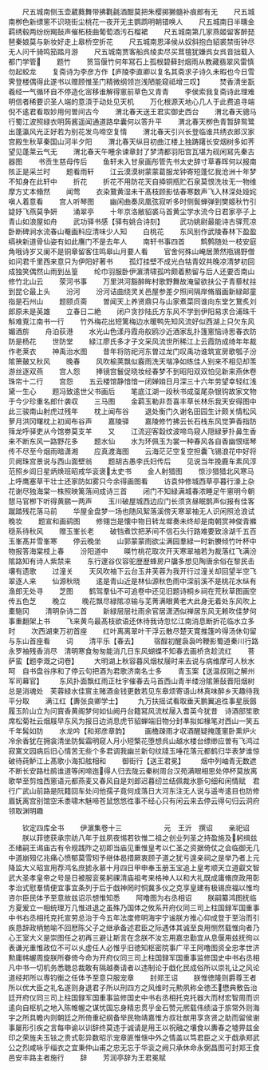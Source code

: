 <!-- { "loadSidebar": true } -->
　　尺五城南侧玉壶葳蕤舞带拂氍毹酒酣莫把朱樱掷獭髓补痕郎有无
　　尺五城南栁色新缥窻不识晓街尘桃花一夜开无主鹦鹉明朝错唤人
　　尺五城南日半曛金羁绣毂两纷纷羯鼔声催柘枝曲葡萄酒汚石榴裙
　　尺五城南第几家燕姬留客醉琵琶秦娘莫与新妆好走上皋桥空折花
　　尺五城南恩泽侯从奴斜抱白貂裘禁街钟尽无人问千骑鸣笳踏月游
　　尺五城南贾客船呉绫卖尽买茸氊犹嫌呉女呉音拙载入都门学管
　　题竹
　　筼筜偃竹何年冩石上孤根碧藓封烟雨从教藏翡翠风雷慎勿起蛟龙
　　复斋诗为李彦方作【庐陵李直卿以复名其斋求子诗久未暇也今日雪霁登楼偶得此遂书以赠顾惟圣门精微纲领岂浅陋能窥祗增三叹】
　　焚香清坐翫羲经一气循环自不停造化宻移谁解得窻前草色又青青
　　李侯索我复斋诗此理难明信者稀要识圣人端的意湏于动处见天机
　　万化根源天地心几人于此费追寻端倪不逺君看取妙用何曽间古今
　　渭北春天送王君实御史西台
　　渭北春天骢马行蜀江波照緑衣明蒟酱遥闻通道路皁囊何以答升平
　　渭北春天栁色青暂辞鸳鹭出蓬瀛风光正好若为别花发鸟啼空复情
　　渭北春天引兴长登临谁共绣衣郎汉家宫殿生秋草秦国山河半夕阳
　　渭北春天纵目初曲江楼上独踌躇长安烟树多如荠望见蓬莱云气无
　　渭北春天午睡余谏章封了梦清都羽阳宫瓦堪为砚闲冩先秦古器图
　　书贡生慈母传后
　　鱼轩未入甘泉画彤管先书太史辞寸草春晖何以报南陔正是采兰时
　　题看雨轩
　　江云漠漠树蒙蒙葛服龙钟寄短蓬忆我沧洲十年梦不知身在此轩中
　　折花
　　折花不用防花天自揷铜瓶贮石泉莫恨洗妆无一物维摩方丈本翛然
　　闻莺
　　衣染鵞黄湿未干髙枝顾影怯春寒数声飞入林深处娅姹嗔人着意看
　　宫人听琴图
　　幽闲曲奏凤凰弦寂听多时侧鬓蝉弹到樊姬秋竹引媫妤飞燕莫争妍
　　涌翠亭
　　十年京洛敝貂裘马首黄尘学水流今日君家亭子上青山如浪屋如舟
　　武功驿书感【驿有姚合诗刻】
　　武功姚尉最能诗古驿荒凉卧断碑涧水流春山罨画料应清味少人知
　　白桃花
　　东风别作武陵春林下盈盈缟袂新道骨仙姿有如此譍门不是去年人
　　南轩书事四首
　　鹪鹩随处一枝安庭角哦诗岁又阑不是铜章留客住鸣皋山月要人看
　　官舍何殊山崦居萧然瓶锡野僧如问君千里西来意只为伊阳好著书
　　孤灯挂壁不成光白牯青奴共晚凉清梦初回成独笑偶然山雨到丛篁
　　纶巾羽服卧伊濵清啸孤吟颇着勲留与后人还要否南山修竹北山云
　　荥河书事
　　万里洪河豁醉眸村歌野舞故淹留欲扶公子青藜杖拄到昆仑最上头
　　汾河
　　汾河诘曲绕灵关邑屋参差夕照间隔岸脩眉画新緑邮童指是石州山
　　题颐贞斋
　　曽闻天上养贤鼎只与山家煮菜同谁向东堂乞鵞炙刘郎原未是英雄
　　立春日二絶
　　闭户贪抄陆氏方东风不学到伊阳易求合浦珠千斛难覔江南书一行
　　竹外梅花出短篱梅边水暖鸭先知风流好似西湖上只欠东风媚酒旂
　　舟泊荻港
　　水光山色漾丹霞舟舣鸥沙近酒家乱扑篷窻恼诗思春衣防防是杨花
　　世防堂
　　緑江廖氏多才子文采风流世所稀江上云霞防成绮年年裁作老莱衣
　　神禹治水图
　　昔年将防祀河东曽过龙门叹禹功谁筑宣房歌瓠子汾隂箫皷又秋风
　　晚春
　　风吹榆荚飘似霰雨洗天堦净如练佳人别来不相见却羡游丝逐双燕
　　宫人怨
　　捧镜宫鬟促晓妆经春梦不到昭阳双双怕见新来燕休卷珠帘十二行
　　宫怨
　　五云楼馆静愔愔一闭婵姢日月深三十六年劳望幸轻红浅黛一生心
　　题冯致逺世父书画后
　　笔底江湖一段秋书成虿尾杂银钩故家文物于今少珍重名郎什袭収
　　三马图
　　金羁玉勒非吾喜丰草长林乐我天安得图中此三骏南山射虎过残年
　　枕上闻布谷
　　退处衡门久谢名田园生计颇关情松风萝月洪冈曙枕上初闻布谷声
　　嘉陵驿
　　嘉陵修竹拂云长石栈东风觉笋香指防箨龙呼驿吏从今馆劵莫支羊
　　又
　　江流迎客縠纹波啼鸟窥人隠緑萝扑鼻生香来不断东风一路野花多
　　题水仙
　　水为环佩玉为裳一种春风各自香幽恨瑶琴传不尽至今烟雨暗潇湘
　　应真渡海图
　　云海茫茫空复空担囊飞锡浪花中好将贝阙珠宫景说与西山面壁翁
　　题胡古愚李氏妇传后
　　见说当年挽鹿车素风淳范照乡闾日星炳焕班昭戒华衮褒太史书
　　金人射猎图
　　惊沙猎猎北风寒马上呼鹰塞草干壮士还家防如雾只今余得画图看
　　访袁仲修城西草亭暮行濠上杂花谢尽独海棠一株照映篱落间成诗三首
　　闭门不知緑满城春浓睡足午窻明今朝憇马官栁下听得黄鹂一两声
　　玉川破屋城西边应门长须贪昼眠鹊声似报有佳客蹴踏残花落马前
　　华屋金盘梦一场也随风絮落溪傍天寒翠袖无人识闲照沧浪试晚妆
　　题宣和画鹞图
　　修翎岂是懐中物日转龙墀奏未终却是南朝赏神俊青縧穏系待秋风
　　赠玉峯长老
　　破铛煮饮把茅间不信石头行路难要致涂湖千五百玉峯髙并雪峯寒
　　停云晚坐
　　山郭蒙蒙雨欲尘满园羣緑一时新賸倾竹叶杯中物报答海棠枝上春
　　汾阳道中
　　暎竹桃花取次开天寒翠袖若为裁落红飞满汾隂路知有诗人紫禁来
　　东行邃谷仅容驼歴歴蜂房户牖多想见陶唐余俗在黎民击壤有遗歌
　　过潼关
　　天风吹袖下云台玉井芙蓉为我开行过潼关却回望半空飞翠逐人来
　　仙源秋晓
　　逺是青山近是林仙源秋色雨中深前溪不是桃花水纵有渔郎无处寻
　　芝图
　　鹤驾羣仙不可追卷中还见旧题诗桐乡祠在荒秋草图画空传五色芝
　　晚立
　　晚花飘尽緑隂凉输与芜菁满眼黄老大此身无着处东风吹上橐駞冈
　　清明杂诗二首
　　新緑层层社雨余官居潇洒似禅居东风无赖吹佳梦何事重翻架上书
　　飞来黄鸟最髙枝欲语还休待我诗忽忆江南消息断折花临水立多时
　　次西湖柬万初首座
　　红叶离离翠叶干浮云散尽楚天寛推篷吟得汤休句留与东山首座看
　　词
　　清平乐【春去】
　　宿酲初醒袅袅吟鞭影蜀道秦川行路永罗袖残香消尽　清明寒食匆匆能消几日东风蝴蝶不知春去画桥贪趁流红
　　菩萨蛮【题李溉之词卷】
　　大明湖上秋容暮风烟杖屦时来去说与病维摩可人秋水呵　自书盘谷序和了停云句把酒为君歌济南名士多
　　青玉案【送温叔刚之解州军司幕官】
　　东风扑面飘红雨正杜宇催春去马首西山青半缕汾隂箫鼔晋阳烟树总是消魂处　芙蓉緑水佳賔主赌酒金钱更数若见东皋烦寄语山林真味醉乡天趣待我平分取
　　满江红【夀张良卿学士】
　　九万扶摇试看取垂天鹏翼追徃事星辰劔履玉阶山立为问寳香黄阁梦何如仙阙丹台籍冩风流杖屦入耆英今犹昔　诗酒部笙歌席松菊社云烟屐早东风为报日边消息虎节貂蝉端旧物分封凖拟如椽笔对西山一笑五千年髯如防
　　水龙吟【和郑彦章韵】
　　画檐疎雨才収酒醒疑掩蓬窻卧熏炉火冷余香犹在拥衾清坐防鬓霜明窥人月小短檠花堕想呉山越水楼台缥缈应曽有飞鸿过　寂寞文园病后旧心情苦无些个多君调我幽兰新句纹牋玉唾花落元都鹤归华表梦谁惊破待莼鲈江上髙歌小海扣舷相和
　　御街行【送王君冕】
　　烟中列岫青无数遮不断长安路杜鹃谁道等闲啼迤得人归去陇云秦树周台汉苑满眼相思处停杯莫放离歌举至剪烛西窻语元都燕麦又春风自是刘郎迟暮纫兰结佩裁氷斵句细和闲情赋　君行广武山前路是阮籍回车处问他孺子竟何成落日大河东注无人说与遥岑逺目也防修眉妩离宫别馆空禾黍啸木魅啼苍鼠悠悠徃事不经心只有闲云来去停云得句归云洞府领取渊明趣














　　钦定四库全书
　　伊濵集卷十三　　　　　　元　王沂　撰诏
　　亲祀诏
　　朕以菲徳获承宗祊八年于兹夙夜惕若钦惟二祖之创业列圣之持盈施及躬缉兹丕绪嗣王谒庙古有令规践阼之初即当庙见重惟皇考以仁圣之资据倚仗之会临御无几中道崩殂亿兆痛心愤郁莫雪矧予继体曷措厥衷顾子道之犹亏遑亲祠之是举乃者上元降监大义昭宣用荐鸿名庶摅永慕十月四日甲申奉玉册玉宝追上皇考顺天立道叡文智武大圣孝皇帝之号是日被服衮冕躬祼清庙祖考来格神人以和大礼既成庸脩庶政用彰孝治式慰羣情便宜事宜条列于后于戱神罔时恫冀多仪之克享皇建有极锡庶福以惟均咨尔臣民体予至意故兹诏示想惟知悉
　　阿噜图为右丞相诏
　　朕嗣纂鸿图抚临方夏爰立一相统理万几惟进退之虽殊乃国体之攸系开府仪同三司上柱国録军国重事中书右丞相托克托宣劳总治于今五年法度修明海宇宁谧朕方推心仰成登于至治而引疾恳辞政柄勉喻不回厯陈父子之继承备述君臣之际遇体其诚至良用恻然载惟向者乃心王室大义是崇图任之初再三避让斯言在念朕不汝忘用嘉忠勤宜从息偃用兹抚徇以表谦光重惟政位不可以乆虚任人必惟乎旧徳知枢密院事广平王阿噜图资全忠孝世济勲庸帏幄周旋朕所眷倚今命为开府仪同三司上柱国録军国重事监修国史中书右丞相凡中书一切机务悉聴总裁敢有隔越奏请者以违制论于戱化民成俗所以崇礼让之风论道经邦所以専钧衡之任体予至意只服宠章
　　封郑王诏
　　朕惟徳隆则爵尊王者所以优大臣之礼名遂则身退君子所以刑四方之风维时元勲夙称全徳丕懋典敷告治廷开府仪同三司上柱国録军国重事监修国史中书右丞相托克托器大而材宏智周而识逺向自枢机之地入陈帷幄之谋忧国忘身精忠贯乎金石赞元熈载伟绩溢于旂常外则海宇之所具瞻内则朝廷之所倚重纪纲备举民物靖嘉惟方叔壮猷用享贪贤之助而留侯谢事屡形引疾之言每申谕以训辞终莫违于诚请是用王以祝融之壤食以夀春之墟畀兹金印之荣旌夫玉铉之贵式彰异数昭示宠章匪惟惬中外之情盖以笃君臣之义于戱承郑武公之烈咸咏乎缁衣之宜秉仲山甫之忠无忘于华衮之阙只承休命永弼昌图可封郑王食邑安丰路主者施行
　　辞
　　芳润亭辞为王君冕赋
